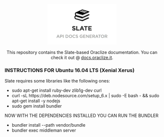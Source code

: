 <p align="center">
  <img src="https://raw.githubusercontent.com/lord/img/master/logo-slate.png" alt="Slate: API Documentation Generator" width="226">
  <br>
</p>
<p align="center">This repository contains the Slate-based Oraclize documentation. You can check it out @ <a href="https://docs.oraclize.it">docs.oraclize.it</a>.</p>
<h3>INSTRUCTIONS FOR Ubuntu 16.04 LTS (Xenial Xerus)</h3>
<p> Slate requires some libraries like the following ones: </p>
<ul>
	<li>sudo apt-get install ruby-dev zlib1g-dev curl</li>
	<li>curl -sL https://deb.nodesource.com/setup_6.x | sudo -E bash - && sudo apt-get install -y nodejs</li>
	<li>sudo gem install bundler</li>
</ul>
<p> NOW WITH THE DEPENDENCIES INSTALLED YOU CAN RUN THE BUNDLER </p>
<ul>
 	<li>bundler install --path vendor/bundle</li>
 	<li>bundler exec middleman server</li>
</ul>

 
 
 


